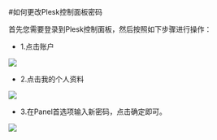 <!-- --- tag: plesk 密码 虚拟主机 -->
#如何更改Plesk控制面板密码

首先您需要登录到Plesk控制面板，然后按照如下步骤进行操作：
 
*    1.点击账户

![](http://ww3.sinaimg.cn/large/a74e55b4jw1dzc02vbmqij.jpg)

*    2.点击我的个人资料

![](http://ww1.sinaimg.cn/large/a74e55b4jw1dzc0bkjncqj.jpg)

*    3.在Panel首选项输入新密码，点击确定即可。

![](http://ww4.sinaimg.cn/large/a74ecc4cjw1dzc0eyb84kj.jpg)
